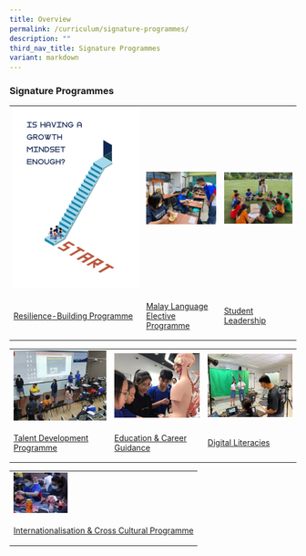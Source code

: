 ```yaml
---
title: Overview
permalink: /curriculum/signature-programmes/
description: ""
third_nav_title: Signature Programmes
variant: markdown
---
```

<h3><strong>Signature Programmes</strong></h3><table><tbody><tr><td rowspan="1" colspan="1"><div class="isomer-image-wrapper"><img style="width: 100%" height="auto" width="100%" src="/images/Signature/sig8jpg.jpg"></div></td><td rowspan="1" colspan="1"><div class="isomer-image-wrapper"><img style="width: 100%" height="auto" width="100%" src="/images/Signature/sig2.jpg"></div></td><td rowspan="1" colspan="1"><div class="isomer-image-wrapper"><img style="width: 100%" height="auto" width="100%" src="/images/Signature/sig3.jpg"></div></td></tr><tr><td rowspan="1" colspan="1"><p><a href="/curriculum/signature-programmes/resilience-building-programme/" rel="noopener noreferrer nofollow" target="_blank">Resilience-Building Programme</a></p></td><td rowspan="1" colspan="1"><p><a href="/curriculum/signature-programmes/malay-language-elective-programme/" rel="noopener noreferrer nofollow" target="_blank">Malay Language Elective Programme</a></p></td><td rowspan="1" colspan="1"><p><a href="/curriculum/signature-programmes/student-leadership/" rel="noopener noreferrer nofollow" target="_blank">Student Leadership</a></p></td></tr></tbody></table><table><tbody><tr><td rowspan="1" colspan="1"><div class="isomer-image-wrapper"><img style="width: 100%" height="auto" width="100%" src="/images/Signature/sig4.jpg"></div></td><td rowspan="1" colspan="1"><div class="isomer-image-wrapper"><img style="width: 100%" height="auto" width="100%" src="/images/Signature/sig5.jpg"></div></td><td rowspan="1" colspan="1"><div class="isomer-image-wrapper"><img style="width: 100%" height="auto" width="100%" src="/images/Signature/sig6.jpg"></div></td></tr><tr><td rowspan="1" colspan="1"><p><a href="/curriculum/signature-programmes/talent-development-programme/" rel="noopener noreferrer nofollow" target="_blank">Talent Development Programme</a></p></td><td rowspan="1" colspan="1"><p><a href="/curriculum/signature-programmes/education-and-career-guidance/" rel="noopener noreferrer nofollow" target="_blank">Education &amp; Career Guidance</a></p></td><td rowspan="1" colspan="1"><p><a href="/curriculum/signature-programmes/digital-literacies/" rel="noopener noreferrer nofollow" target="_blank">Digital Literacies</a></p></td></tr></tbody></table><table><tbody><tr><td rowspan="1" colspan="1"><div class="isomer-image-wrapper"><img style="width:30%" height="auto" width="100%" src="/images/Signature/sig7.jpg"></div></td></tr><tr><td rowspan="1" colspan="1"><p><a href="/curriculum/signature-programmes/internationalisation-and-cross-cultural-programme/" rel="noopener noreferrer nofollow" target="_blank">Internationalisation &amp; Cross Cultural Programme</a></p></td></tr></tbody></table><p></p>